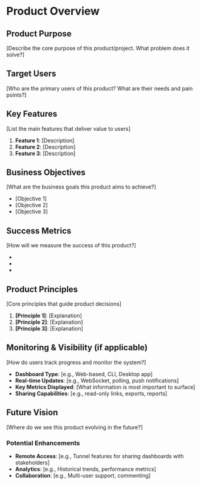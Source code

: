 # Product Overview

## Product Purpose
[Describe the core purpose of this product/project. What problem does it solve?]

## Target Users
[Who are the primary users of this product? What are their needs and pain points?]

## Key Features
[List the main features that deliver value to users]

1. **Feature 1**: [Description]
2. **Feature 2**: [Description]
3. **Feature 3**: [Description]

## Business Objectives
[What are the business goals this product aims to achieve?]

- [Objective 1]
- [Objective 2]
- [Objective 3]

## Success Metrics
[How will we measure the success of this product?]

- [Metric 1]: [Target]
- [Metric 2]: [Target]
- [Metric 3]: [Target]

## Product Principles
[Core principles that guide product decisions]

1. **[Principle 1]**: [Explanation]
2. **[Principle 2]**: [Explanation]
3. **[Principle 3]**: [Explanation]

## Monitoring & Visibility (if applicable)
[How do users track progress and monitor the system?]

- **Dashboard Type**: [e.g., Web-based, CLI, Desktop app]
- **Real-time Updates**: [e.g., WebSocket, polling, push notifications]
- **Key Metrics Displayed**: [What information is most important to surface]
- **Sharing Capabilities**: [e.g., read-only links, exports, reports]

## Future Vision
[Where do we see this product evolving in the future?]

### Potential Enhancements
- **Remote Access**: [e.g., Tunnel features for sharing dashboards with stakeholders]
- **Analytics**: [e.g., Historical trends, performance metrics]
- **Collaboration**: [e.g., Multi-user support, commenting]
